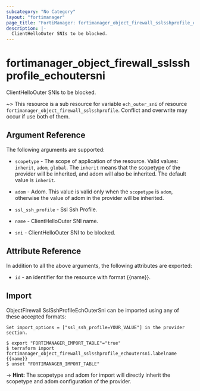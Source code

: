 ```yaml
---
subcategory: "No Category"
layout: "fortimanager"
page_title: "FortiManager: fortimanager_object_firewall_sslsshprofile_echoutersni"
description: |-
  ClientHelloOuter SNIs to be blocked.
---
```


# fortimanager_object_firewall_sslsshprofile_echoutersni
ClientHelloOuter SNIs to be blocked.

~> This resource is a sub resource for variable `ech_outer_sni` of resource `fortimanager_object_firewall_sslsshprofile`. Conflict and overwrite may occur if use both of them.



## Argument Reference


The following arguments are supported:

* `scopetype` - The scope of application of the resource. Valid values: `inherit`, `adom`, `global`. The `inherit` means that the scopetype of the provider will be inherited, and adom will also be inherited. The default value is `inherit`.
* `adom` - Adom. This value is valid only when the `scopetype` is `adom`, otherwise the value of adom in the provider will be inherited.
* `ssl_ssh_profile` - Ssl Ssh Profile.

* `name` - ClientHelloOuter SNI name.
* `sni` - ClientHelloOuter SNI to be blocked.


## Attribute Reference

In addition to all the above arguments, the following attributes are exported:
* `id` - an identifier for the resource with format {{name}}.

## Import

ObjectFirewall SslSshProfileEchOuterSni can be imported using any of these accepted formats:
```
Set import_options = ["ssl_ssh_profile=YOUR_VALUE"] in the provider section.

$ export "FORTIMANAGER_IMPORT_TABLE"="true"
$ terraform import fortimanager_object_firewall_sslsshprofile_echoutersni.labelname {{name}}
$ unset "FORTIMANAGER_IMPORT_TABLE"
```
-> **Hint:** The scopetype and adom for import will directly inherit the scopetype and adom configuration of the provider.

